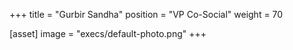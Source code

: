 +++
title = "Gurbir Sandha"
position = "VP Co-Social"
weight = 70

[asset]
image = "execs/default-photo.png"
+++
